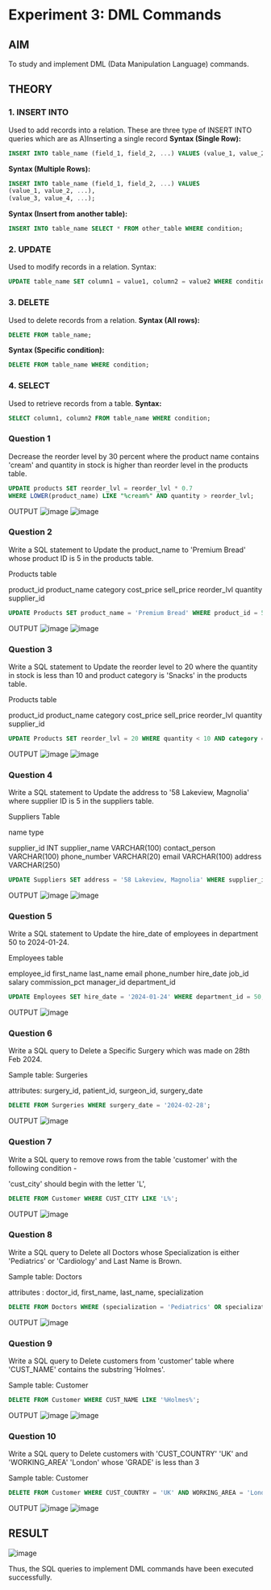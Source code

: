 # Experiment 3: DML Commands

## AIM
To study and implement DML (Data Manipulation Language) commands.

## THEORY

### 1. INSERT INTO
Used to add records into a relation.
These are three type of INSERT INTO queries which are as
A)Inserting a single record
**Syntax (Single Row):**
```sql
INSERT INTO table_name (field_1, field_2, ...) VALUES (value_1, value_2, ...);
```
**Syntax (Multiple Rows):**
```sql
INSERT INTO table_name (field_1, field_2, ...) VALUES
(value_1, value_2, ...),
(value_3, value_4, ...);
```
**Syntax (Insert from another table):**
```sql
INSERT INTO table_name SELECT * FROM other_table WHERE condition;
```
### 2. UPDATE
Used to modify records in a relation.
Syntax:
```sql
UPDATE table_name SET column1 = value1, column2 = value2 WHERE condition;
```
### 3. DELETE
Used to delete records from a relation.
**Syntax (All rows):**
```sql
DELETE FROM table_name;
```
**Syntax (Specific condition):**
```sql
DELETE FROM table_name WHERE condition;
```
### 4. SELECT
Used to retrieve records from a table.
**Syntax:**
```sql
SELECT column1, column2 FROM table_name WHERE condition;
```

### Question 1
Decrease the reorder level by 30 percent where the product name contains 'cream' and quantity in stock is higher than reorder level in the products table.
```sql
UPDATE products SET reorder_lvl = reorder_lvl * 0.7 
WHERE LOWER(product_name) LIKE "%cream%" AND quantity > reorder_lvl;
```
OUTPUT
![image](https://github.com/user-attachments/assets/0656d6d7-2083-4513-b0d5-44c848a233eb)
![image](https://github.com/user-attachments/assets/04efbe8b-7c37-4bac-b982-cc0c24c06fb9)


### Question 2
Write a SQL statement to Update the product_name to 'Premium Bread' whose product ID is 5 in the products table.

Products table

product_id product_name category cost_price sell_price reorder_lvl quantity supplier_id
```sql
UPDATE Products SET product_name = 'Premium Bread' WHERE product_id = 5;
```
OUTPUT
![image](https://github.com/user-attachments/assets/6eacd601-b356-4808-b726-4c7df4046d58)
![image](https://github.com/user-attachments/assets/bf9405ef-8b88-48ad-b79a-e9012e4a7bdb)

### Question 3
Write a SQL statement to Update the reorder level to 20 where the quantity in stock is less than 10 and product category is 'Snacks' in the products table.

Products table

product_id product_name category cost_price sell_price reorder_lvl quantity supplier_id
```sql
UPDATE Products SET reorder_lvl = 20 WHERE quantity < 10 AND category = 'Snacks';
```
OUTPUT
![image](https://github.com/user-attachments/assets/f0127cdb-f33e-4033-a15e-927762adb972)
![image](https://github.com/user-attachments/assets/f5396e36-8f13-42cc-a800-ac6e0aa647a9)

### Question 4
Write a SQL statement to Update the address to '58 Lakeview, Magnolia' where supplier ID is 5 in the suppliers table.

Suppliers Table

name type

supplier_id INT supplier_name VARCHAR(100) contact_person VARCHAR(100) phone_number VARCHAR(20) email VARCHAR(100) address VARCHAR(250)
```sql
UPDATE Suppliers SET address = '58 Lakeview, Magnolia' WHERE supplier_id = 5;
```
OUTPUT
![image](https://github.com/user-attachments/assets/9d5df2d2-925e-447d-b5ff-e444c023fc2f)
![image](https://github.com/user-attachments/assets/0fb78d67-3f13-4072-9e8a-1131222a0fdd)


### Question 5
Write a SQL statement to Update the hire_date of employees in department 50 to 2024-01-24.

Employees table

employee_id first_name last_name email phone_number hire_date job_id salary commission_pct manager_id department_id
```sql
UPDATE Employees SET hire_date = '2024-01-24' WHERE department_id = 50;
```
OUTPUT
![image](https://github.com/user-attachments/assets/41dc4270-7949-4167-bb01-8690ef4f17ab)

### Question 6
Write a SQL query to Delete a Specific Surgery which was made on 28th Feb 2024.

Sample table: Surgeries

attributes: surgery_id, patient_id, surgeon_id, surgery_date
```sql
DELETE FROM Surgeries WHERE surgery_date = '2024-02-28';
```

OUTPUT
![image](https://github.com/user-attachments/assets/a1eb34df-7415-408c-a2ba-9fb9bdf68116)

### Question 7
Write a SQL query to remove rows from the table 'customer' with the following condition -

'cust_city' should begin with the letter 'L',
```sql
DELETE FROM Customer WHERE CUST_CITY LIKE 'L%';
```
OUTPUT
![image](https://github.com/user-attachments/assets/94c99bd4-f979-4aa6-9c02-4afa5a723c07)

### Question 8
Write a SQL query to Delete all Doctors whose Specialization is either 'Pediatrics' or 'Cardiology' and Last Name is Brown.

Sample table: Doctors

attributes : doctor_id, first_name, last_name, specialization
```sql
DELETE FROM Doctors WHERE (specialization = 'Pediatrics' OR specialization = 'Cardiology') AND (last_name LIKE '%Brown');
```
OUTPUT
![image](https://github.com/user-attachments/assets/9598cbe9-1646-4f65-ac42-a6094f811a8b)

### Question 9
Write a SQL query to Delete customers from 'customer' table where 'CUST_NAME' contains the substring 'Holmes'.

Sample table: Customer
```sql
DELETE FROM Customer WHERE CUST_NAME LIKE '%Holmes%';
```
OUTPUT
![image](https://github.com/user-attachments/assets/678e4295-90ff-4ba7-807d-9de58dd7051d)
![image](https://github.com/user-attachments/assets/77778b2c-1e47-4ef2-a0eb-3ad417785595)

### Question 10
Write a SQL query to Delete customers with 'CUST_COUNTRY' 'UK' and 'WORKING_AREA' 'London' whose 'GRADE' is less than 3

Sample table: Customer
```sql
DELETE FROM Customer WHERE CUST_COUNTRY = 'UK' AND WORKING_AREA = 'London' AND GRADE < 3;
```
OUTPUT
![image](https://github.com/user-attachments/assets/05329a18-1f30-4730-bc57-6b9c0920612a)
![image](https://github.com/user-attachments/assets/a6cd8c94-46d0-41d2-8c3d-12a08fb4458c)














## RESULT
![image](https://github.com/user-attachments/assets/0801c7bc-4a7a-4c81-bed1-96c2c22bac04)

Thus, the SQL queries to implement DML commands have been executed successfully.
